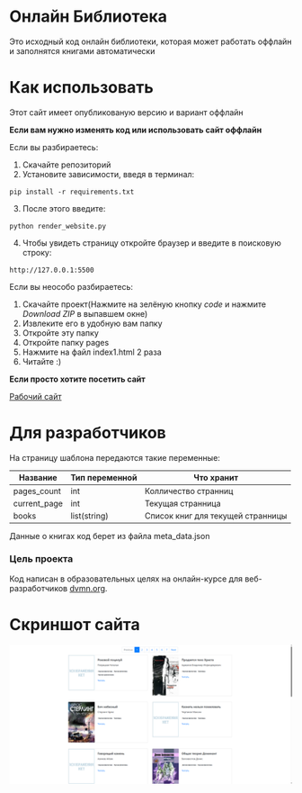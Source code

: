 # Онлайн Библиотека
Это исходный код онлайн библиотеки, которая может работать оффлайн и заполнятся книгами автоматически

# Как использовать
Этот сайт имеет опубликованую версию и вариант оффлайн

**Если вам нужно изменять код или использовать сайт оффлайн**

Если вы разбираетесь:
1. Скачайте репозиторий 
2. Установите зависимости, введя в терминал:
```
pip install -r requirements.txt
```
3. После этого введите:
```
python render_website.py
```
4. Чтобы увидеть страницу откройте браузер и введите в поисковую строку:
```
http://127.0.0.1:5500
```

Если вы неособо разбираетесь:
1. Скачайте проект(Нажмите на зелёную кнопку *code* и нажмите *Download ZIP* в выпавшем окне)
2. Извлеките его в удобную вам папку
3. Откройте эту папку
4. Откройте папку pages
5. Нажмите на файл index1.html 2 раза
6. Читайте :)

**Если просто хотите посетить сайт**

[Рабочий сайт](https://abemka1234.github.io/Bookshop/pages/index1.html)

# Для разработчиков

На страницу шаблона передаются такие переменные:

| Название | Тип переменной | Что хранит |
| --- | --- | --- |
| pages_count | int | Колличество странниц |
| current_page | int | Текущая странница | 
| books | list(string) | Список книг для текущей странницы |

Данные о книгах код берет из файла meta_data.json

### Цель проекта

Код написан в образовательных целях на онлайн-курсе для веб-разработчиков [dvmn.org](https://dvmn.org/).

# Скриншот сайта
![Сайт](media/Screenshot.png)